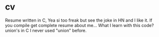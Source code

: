 # cv
Resume written in C, Yea si too freak but see the joke in HN and I like it.
If you compile get complete resume about me...
What I learn with this code?
union's in C I never used "union" before.
